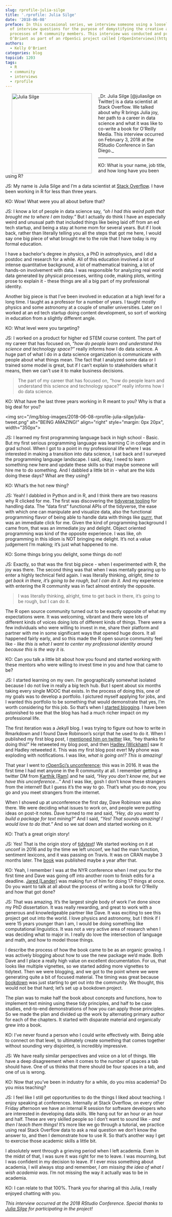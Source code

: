 ```yaml
---
slug: rprofile-julia-silge
title: '.rprofile: Julia Silge'
date: '2018-06-08'
preface: In this occasional series, we interview someone using a loosely defined set
  of interview questions for the purpose of demystifying the creative and development
  processes of R community members. This interview was conducted and prepared by Kelly
  O’Briant as part of an rOpenSci project called [rOpenInterviews](https://github.com/ropenscilabs/rOpenInterviews/).
authors:
  - Kelly O'Briant
categories: blog
topicid: 1203
tags:
  - R
  - community
  - interviews
  - rprofile
---
```


<img src="/img/blog-images/2018-06-08-rprofile-julia-silge/julia-silge.jpg" alt="Julia Silge" style="margin: 0px 20px; width: 250px;" align="left">
_Dr. Julia Silge [@juliasilge on Twitter] is a data scientist at Stack Overflow. We talked about why R brings Julia joy, her path to a career in data science and what it was like to co-write a book for O'Reilly Media. This interview occurred on February 3, 2018 at the RStudio Conference in San Diego._

---

KO: What is your name, job title, and how long have you been using R?

JS: My name is Julia Silge and I’m a data scientist at [Stack Overflow](https://stackoverflow.com/). I have been working in R for less than three years.

KO: Wow! What were you all about before that?

JS: I know a lot of people in data science say, _“oh I had this weird path that brought me to where I am today.”_ But I actually do think I have an especially weird and unusual path that included things like being laid off from an ed tech startup, and being a stay at home mom for several years. But if I look back, rather than literally telling you all the steps that got me here, I would say one big piece of what brought me to the role that I have today is my formal education.

I have a bachelor's degree in physics, a PhD in astrophysics, and I did a postdoc and research for a while. All of this education involved a lot of intense quantitative background, a lot of mathematical training, a lot of hands-on involvement with data. I was responsible for analyzing real world data generated by physical processes, writing code, making plots, writing prose to explain it - these things are all a big part of my professional identity.

Another big piece is that I’ve been involved in education at a high level for a long time. I taught as a professor for a number of years. I taught mostly physics and some astronomy at a couple of smaller universities. Later on I worked at an ed tech startup doing content development, so sort of working in education from a slightly different angle.

KO: What level were you targeting?

JS: I worked on a product for higher ed STEM course content. The part of my career that has focused on, _“how do people learn and understand this science and technology space?”_ really informs how I do data science. A huge part of what I do in a data science organization is communicate with people about what things mean. The fact that I analyzed some data or I trained some model is great, but if I can’t explain to stakeholders what it means, then we can’t use it to make business decisions.

> The part of my career that has focused on, “how do people learn and understand this science and technology space?” really informs how I do data science.

KO: What have the last three years working in R meant to you? Why is that a big deal for you?

<img src="/img/blog-images/2018-06-08-rprofile-julia-silge/julia-tweet.png" alt="BEING AMAZING!" align="right" style="margin: 0px 20px", width="350px">

JS: I learned my first programming language back in high school - Basic. But my first serious programming language was learning C in college and in grad school. When I got to a point in my professional life where I was interested in making a transition into data science, I sat back and I surveyed the programming language landscape. I said, okay, I need to learn something new here and update these skills so that maybe someone will hire me to do something. And I dabbled a little bit in - what are the kids doing these days? What are they using?

KO: What’s the hot new thing?

JS: Yeah! I dabbled in Python and in R, and I think there are two reasons why R clicked for me. The first was discovering the [tidyverse tooling](https://www.tidyverse.org/) for handling data. The “data first” functional APIs of the tidyverse, the ease with which one can manipulate and visualize data, also the functional programming flavor of being able to handle data with things like [purrr](https://purrr.tidyverse.org/), that was an immediate click for me. Given the kind of programming background I came from, that was an immediate joy and delight. Object oriented programming was kind of the opposite experience. I was like, oh programming in this idiom is NOT bringing me delight. It’s not a value judgement I’m making; it’s just what happened to me.

KO: Some things bring you delight, some things do not!

JS: Exactly, so that was the first big piece - when I experimented with R, the joy was there. The second thing was that when I was mentally gearing up to enter a highly technical field again. I was literally thinking, _alright, time to get back in there, it’s going to be rough, but I can do it._ And my experience with entering the R community was in fact almost entirely the opposite.

> I was literally thinking, alright, time to get back in there, it’s going to be rough, but I can do it.

The R open source community turned out to be exactly opposite of what my expectations were. It was welcoming, vibrant and there were lots of different kinds of voices doing lots of different kinds of things. There were a few individuals who were willing to invest in me, share their platform and partner with me in some significant ways that opened huge doors. It all happened fairly early, and so this made the R open source community feel like - _like this is what I want to center my professional identity around because this is the way it is._

KO: Can you talk a little bit about how you found and started working with these mentors who were willing to invest time in you and how that came to be?

JS: I started learning on my own. I’m geographically somewhat isolated because I do not live in really a big tech hub. But I spent about six months taking every single MOOC that exists. In the process of doing this, one of my goals was to develop a portfolio. I pictured myself applying for jobs, and I wanted this portfolio to be something that would demonstrate that yes, I’m worth considering for this job. So that’s when I [started blogging](https://juliasilge.com/). I have been astonished to see that the blog has had a much richer impact on my professional life.

The first iteration was a Jekyll blog. I was trying to figure out how to write in Rmarkdown and I found Dave Robinson’s script that he used to do it. When I published my first blog post, I [mentioned him on twitter](https://twitter.com/juliasilge/status/674286699216703488) like, “hey thanks for doing this!” He retweeted my blog post, and then [Hadley [Wickham]](https://twitter.com/hadleywickham) saw it and Hadley retweeted it. This was my first blog post ever! My phone was exploding with notifications. I was like, _what is going on!? This is amazing!_

That year I went to [rOpenSci’s unconference](https://unconf16.ropensci.org/); this was in 2016. It was the first time I had met anyone in the R community at all. I remember getting a twitter DM from [Karthik [Ram]](https://twitter.com/_inundata) and he said, _“Hey you don’t know me, but we have this unconference…”_ And I was like, gosh I don’t know these strangers from the internet! But I guess it’s the way to go. That’s what you do now, you go and you meet strangers from the internet.

When I showed up at unconference the first day, Dave Robinson was also there. We were deciding what issues to work on, and people were putting ideas on post-it notes. Dave turned to me and said, _“Hey, do you want to build a package for text mining?”_ And I said, _“Yes! That sounds amazing! I would love to do that.”_ And so we sat down and started working on it.

KO: That’s a great origin story!

JS: Yes! That is the origin story of [tidytext](https://github.com/juliasilge/tidytext/)! We started working on it at unconf in 2016 and by the time we left unconf, we had the main function, sentiment lexicons, and it was passing on Travis. It was on CRAN maybe 3 months later. The [book](https://www.tidytextmining.com/) was published maybe a year after that.

KO: Yeah, I remember I was at the NYR conference when I met you for the first time and Dave was going off into another room to finish edits for a deadline. [Jared [Lander]](https://twitter.com/jaredlander) was making fun of him for doing 17 things at once. Do you want to talk at all about the process of writing a book for O’Reilly and how that got done?

JS: That was amazing. It’s the largest single body of work I’ve done since my PhD dissertation. It was really rewarding, and great to work with a generous and knowledgeable partner like Dave. It was exciting to see this project get out into the world. I love physics and astronomy, but I think if I were 15 years younger than I am, I would be doing something like computational linguistics. It was not a very active area of research when I was deciding what to major in. I really do love the intersection of language and math, and how to model those things.

I describe the process of how the book came to be as an organic growing. I was actively blogging about how to use the new package we’d made. Both Dave and I place a really high value on excellent documentation. For us, that looks like multiple vignettes, so we started adding more vignettes to tidytext. Then we were blogging, and we got to the point where we were generating quite a bit of focused material. The timing was great because [bookdown](https://bookdown.org/) was just starting to get out into the community. We thought, this would not be that hard; let’s set up a bookdown project.

The plan was to make half the book about concepts and functions, how to implement text mining using these tidy principles, and half to be case studies, end-to-end demonstrations of how you can apply those principles. So we made the plan and divided up the work by alternating primary author for each of the chapters. It started with disparate material and organically grew into a book.

KO: I’ve never found a person who I could write effectively with. Being able to connect on that level, to ultimately create something that comes together without sounding very disjointed, is incredibly impressive.

JS: We have really similar perspectives and voice on a lot of things. We have a deep disagreement when it comes to the number of spaces a tab should have. One of us thinks that there should be four spaces in a tab, and one of us is wrong.

KO: Now that you’ve been in industry for a while, do you miss academia? Do you miss teaching?

JS: I feel like I still get opportunities to do the things I liked about teaching. I enjoy speaking at conferences. Internally at Stack Overflow, on every other Friday afternoon we have an internal R session for software developers who are interested in developing data skills. We hang out for an hour or an hour and half. These are very skilled people so I don’t want to sound like - _and then I teach them things!_ It’s more like we go through a tutorial, we practice using real Stack Overflow data to ask a real question we don’t know the answer to, and then I demonstrate how to use R. So that’s another way I get to exercise those academic skills a little bit.

I absolutely went through a grieving period when I left academia. Even in the midst of that, I was sure it was right for me to leave. I was mourning, but I was confident in my decision to leave. If I ever miss something about academia, I will always stop and remember, _I am missing the idea of what I wish academia was._ I’m not missing the way it actually was to be in academia.

KO: I can relate to that 100%. Thank you for sharing all this Julia, I really enjoyed chatting with you.


_This interview occurred at the 2018 RStudio Conference. Special thanks to [Julia Silge](https://twitter.com/juliasilge) for participating in the project!_
